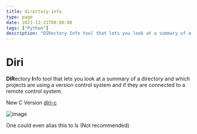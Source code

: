 ```yaml
---
title: directory-info
type: page
date: 2021-12-21T00:00:00
tags: ["Python"]
description: "DIRectory Info tool that lets you look at a summary of a directory and which projects are using a version control system and if they are connected to a remote control system."
---
```


# Diri

**DIR**ectory **I**nfo tool that lets you look at a summary of a directory and which projects are using a version control system and if they are connected to a remote control system.

New C Version [diri-c](https://github.com/JakeRoggenbuck/diri-c)

![image](https://user-images.githubusercontent.com/35516367/166586249-4622450c-1911-47fc-a4df-535ae4d79366.png)

One could even alias this to ls (Not recommended)

